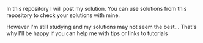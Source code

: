 In this repository I will post my solution.
You can use solutions from this repository to check your solutions with mine.

However I'm still studying and my solutions may not seem the best... 
That's why I'll be happy if you can help me with tips or links to tutorials